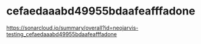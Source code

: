 # cefaedaaabd49955bdaafeafffadone
https://sonarcloud.io/summary/overall?id=neojarvis-testing_cefaedaaabd49955bdaafeafffadone
